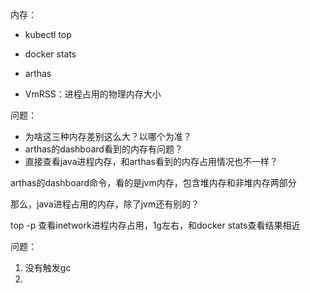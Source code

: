 内存：

- kubectl top

- docker stats

- arthas



- VmRSS：进程占用的物理内存大小



问题：

- 为啥这三种内存差别这么大？以哪个为准？
- arthas的dashboard看到的内存有问题？
- 直接查看java进程内存，和arthas看到的内存占用情况也不一样？



arthas的dashboard命令，看的是jvm内存，包含堆内存和非堆内存两部分

那么，java进程占用的内存，除了jvm还有别的？

top -p 查看inetwork进程内存占用，1g左右，和docker stats查看结果相近





问题：

1. 没有触发gc
2. 